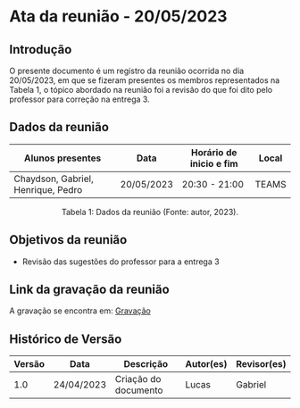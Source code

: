 # Ata da reunião - 20/05/2023

## Introdução

O presente documento é um registro da reunião ocorrida no dia 20/05/2023, em que se fizeram presentes os membros representados na Tabela 1, o tópico abordado na reunião foi a revisão do que foi dito pelo professor para correção na entrega 3.

## Dados da reunião

| Alunos presentes                   | Data       | Horário de inicio e fim | Local |
| ---------------------------------- | ---------- | ----------------------- | ----- |
| Chaydson, Gabriel, Henrique, Pedro | 20/05/2023 | 20:30 - 21:00           | TEAMS |

<div style="text-align: center">
<p> Tabela 1: Dados da reunião (Fonte: autor, 2023). </p>
</div>

## Objetivos da reunião

- Revisão das sugestões do professor para a entrega 3

## Link da gravação da reunião

A gravação se encontra em: [Gravação](https://youtu.be/Jj7FFiR9NCU)

## Histórico de Versão

| Versão | Data       | Descrição            | Autor(es) | Revisor(es) |
| ------ | ---------- | -------------------- | --------- | ----------- |
| 1.0    | 24/04/2023 | Criação do documento | Lucas     | Gabriel     |
